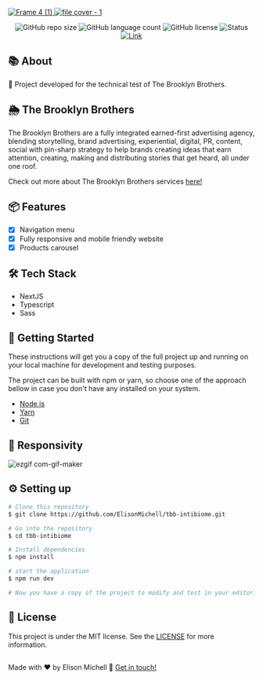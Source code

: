 <a href="https://tbb-intibiome-elisonmichell.vercel.app">

  ![Frame 4 (1)](https://user-images.githubusercontent.com/97061419/215351906-fb3df697-6dc9-4a8e-95d1-5729bf22d54e.png)
  ![file cover - 1](https://user-images.githubusercontent.com/97061419/215351911-b06595db-9dea-4fa6-bdb9-455ad07e99e6.png)
</a>

<div align="center">
  <img alt="GitHub repo size" src="https://img.shields.io/github/repo-size/ElisonMichell/tbb-intibiome?color=389CD6&style=for-the-badge" />
  <img alt="GitHub language count" src="https://img.shields.io/github/languages/count/ElisonMichell/tbb-intibiome?color=389CD6&style=for-the-badge" />
  <img alt="GitHub license" src="https://img.shields.io/github/license/ElisonMichell/tbb-intibiome?color=389CD6&style=for-the-badge" />
  <img alt="Status" src="https://img.shields.io/static/v1?label=Status&message=Complete&color=EE6381&style=for-the-badge" />
  <a href="https://tbb-intibiome-elisonmichell.vercel.app">
    <img alt="Link" src="https://img.shields.io/static/v1?label=Access Page&message=Link&color=309D5F&style=for-the-badge" />
  </a>
</div>

## 📚 About

<p> 📌 Project developed for the technical test of The Brooklyn Brothers. </p>

## 🌦 The Brooklyn Brothers

  The Brooklyn Brothers are a fully integrated earned-first advertising agency, 
  blending storytelling, brand advertising, experiential, digital, PR, content, social 
  with pin-sharp strategy to help brands creating ideas that earn attention, 
  creating, making and distributing stories that get heard, all under one roof.

  
  Check out more about The Brooklyn Brothers services <a href="https://www.thebrooklynbrothers.com">here!</a>

## 📦 Features

- [x] Navigation menu
- [x] Fully responsive and mobile friendly website
- [x] Products carousel

## 🛠 Tech Stack

- NextJS
- Typescript
- Sass

## 🚀 Getting Started

<p>These instructions will get you a copy of the full project up and running on your local machine for development and testing purposes.</p>
<p>The project can be built with npm or yarn, so choose one of the approach bellow in case you don't have any installed on your system.</p>

- <a href="https://nodejs.org/en/download/">Node.js</a>
- <a href="https://classic.yarnpkg.com/lang/en/docs/install/#windows-stable">Yarn</a>
- <a href="https://git-scm.com/downloads">Git</a>

## 📱 Responsivity

![ezgif com-gif-maker](https://user-images.githubusercontent.com/97061419/215354238-f0d452fc-5dfe-43b0-b6fa-34e25cb79915.gif)

## ⚙️ Setting up

```bash
# Clone this repository
$ git clone https://github.com/ElisonMichell/tbb-intibiome.git

# Go into the repository
$ cd tbb-intibiome

# Install dependencies
$ npm install

# start the application
$ npm run dev

# Now you have a copy of the project to modify and test in your editor.
```

## 📝 License

This project is under the MIT license. See the <a href="https://github.com/ElisonMichell/pokemon-universe/blob/pokedex-develop-branch/LICENSE">LICENSE</a> for more information.

##

Made with ♥ by Elison Michell 👋 <a href="https://www.linkedin.com/in/dev-elison-michell/">Get in touch!</a>
